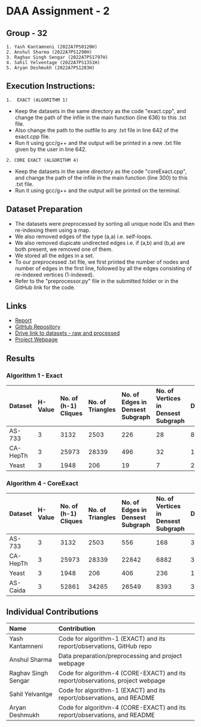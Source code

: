 # DAA Assignment - 2
## Group - 32

    1. Yash Kantamneni (2022A7PS0120H)
    2. Anshul Sharma (2022A7PS1290H)
    3. Raghav Singh Sengar (2022A7PS1797H)
    4. Sahil Yelventage (2022A7PS1351H)
    5. Aryan Deshmukh (2022A7PS1283H)

## Execution Instructions:

`1.  EXACT (ALGORITHM 1)`
- Keep the datasets in the same directory as the code "exact.cpp", and change the path of the infile in the main function (line 636) to this .txt file.
- Also change the path to the outfile to any .txt file in line 642 of the exact.cpp file.
- Run it using gcc/g++ and the output will be printed in a new .txt file given by the user in line 642.

`2. CORE EXACT (ALGORITHM 4)`
- Keep the datasets in the same directory as the code "coreExact.cpp", and change the path of the infile in the main function (line 300) to this .txt file.
- Run it using gcc/g++ and the output will be printed on the terminal.

## Dataset Preparation

- The datasets were preprocessed by sorting all unique node IDs and then re-indexing them using a map.
- We also removed edges of the type (a,a) i.e. self-loops.
- We also removed dupicate undirected edges i.e. if (a,b) and (b,a) are both present, we removed one of them.
- We stored all the edges in a set.
- To our preprocessed .txt file, we first printed the number of nodes and number of edges in the first line, followed by all the edges consisting of re-indexed vertices (1-indexed).
- Refer to the "preprocessor.py" file in the submitted folder or in the GitHub link for the code.

## Links

- [Report](https://drive.google.com/file/d/1F-Liryw913W45d5psYy_tRn-V_4UHM0L/view?usp=sharing)
- [GitHub Repository](https://github.com/yashk3204/DAA-Assignment-2)
- [Drive link to datasets - raw and processed](https://drive.google.com/drive/folders/1viBjIm0UYmm124JUhJw6uPYTB3F0TBuf?usp=sharing)
- [Project Webpage](https://yashk3204.github.io/DAA-2-Webpage/)

## Results

### Algorithm 1 - Exact
| Dataset | H-Value | No. of (h-1) Cliques | No. of Triangles | No. of Edges in Densest Subgraph | No. of Vertices in Densest Subgraph | Density | Runtime |
| :------ | :-------| :--------------------| :--------------- | :------------------------------- | :---------------------------------- | :------ | :------ |
| AS-733 | 3 | 3132 | 2503 | 226 | 28 | 8.0714 | 61.3549s |
| CA-HepTh | 3 | 25973 | 28339 | 496 | 32 | 15.5 | 619.24s |
| Yeast | 3 | 1948 | 206 | 19 | 7 | 2.7142 | 5.26113s |

### Algorithm 4 - CoreExact
| Dataset | H-Value | No. of (h-1) Cliques | No. of Triangles | No. of Edges in Densest Subgraph | No. of Vertices in Densest Subgraph | Density | Runtime |
| :-------| :-------| :--------------------| :--------------- | :------------------------------- | :---------------------------------- | :------ | :------ |
| AS-733 | 3 | 3132 | 2503 | 556 | 168 | 3.3095 | 0.4194s |
| CA-HepTh | 3 | 25973 | 28339 | 22842 | 6882 | 3.3191 | 2.47503s |
| Yeast | 3 | 1948 | 206 | 406 | 236 | 1.7203 | 0.07966s |
| AS-Caida | 3 | 52861 | 34265 | 26549 | 8393 | 3.1632 | 32.0799s |

## Individual Contributions

| Name | Contribution |
| :-------- | :------- |
| Yash Kantamneni | Code for algorithm-1 (EXACT) and its report/observations, GitHub repo |
| Anshul Sharma | Data preparation/preprocessing and project webpage |
| Raghav Singh Sengar | Code for algorithm-4 (CORE-EXACT) and its report/observations, project webpage |
| Sahil Yelvantge | Code for algorithm-1 (EXACT) and its report/observations, and README |
| Aryan Deshmukh | Code for algorithm-4 (CORE-EXACT) and its report/observations, and README |